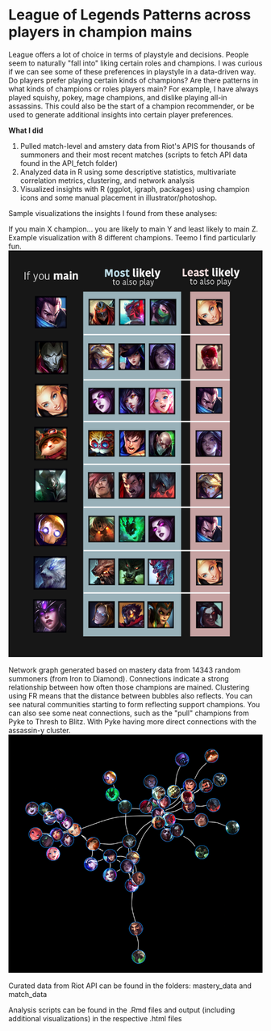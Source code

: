 # League of Legends Patterns across players in champion mains

League offers a lot of choice in terms of playstyle and decisions. People seem to naturally "fall into" liking certain roles and champions. I was curious if we can see some of these preferences in playstyle in a data-driven way. Do players prefer playing certain kinds of champions? Are there patterns in what kinds of champions or roles players main? For example, I have always played squishy, pokey, mage champions, and dislike playing all-in assassins. This could also be the start of a champion recommender, or be used to generate additional insights into certain player preferences.

<strong> What I did </strong>
1. Pulled match-level and amstery data from Riot's APIS for thousands of summoners and their most recent matches (scripts to fetch API data found in the API_fetch folder)
2. Analyzed data in R using some descriptive statistics, multivariate correlation metrics, clustering, and network analysis
3. Visualized insights with R (ggplot, igraph, packages) using champion icons and some manual placement in illustrator/photoshop.

Sample visualizations the insights I found from these analyses:

If you main X champion... you are likely to main Y and least likely to main Z. Example visualization with 8 different champions. Teemo I find particularly fun.
![sample visualization](graphics/mains.png)

Network graph generated based on mastery data from 14343 random summoners (from Iron to Diamond). Connections indicate a strong relationship between how often those champions are mained. Clustering using FR means that the distance between bubbles also reflects. You can see natural communities starting to form reflecting support champions. You can also see some neat connections, such as the "pull" champions from Pyke to Thresh to Blitz. With Pyke having more direct connections with the assassin-y cluster.
![sample visualization](graphics/network.png)

Curated data from Riot API can be found in the folders: mastery_data and match_data

Analysis scripts can be found in the .Rmd files and output (including additional visualizations) in the respective .html files


